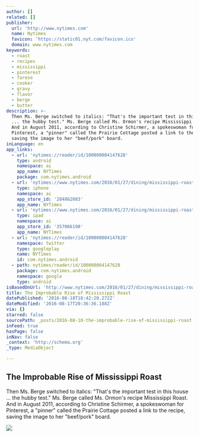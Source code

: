 ```yaml
---
author: []
related: []
publisher:
  url: 'http://www.nytimes.com'
  name: Nytimes
  favicon: 'https://static01.nyt.com/favicon.ico'
  domain: www.nytimes.com
keywords:
  - roast
  - recipes
  - mississippi
  - pinterest
  - farese
  - cooker
  - gravy
  - flavor
  - berge
  - butter
description: >-
  Then Ms. Berge switched to italics: "That's the important test in this house
  ... the hubby test." Ms. Berge called Ms. Ormon's recipe Mississippi Roast.
  And in August 2011, according to Christine Schirmer, a spokeswoman for
  Pinterest, a "pinner" called the Prairie Cottage posted a link to the recipe,
  saving the image to her "beef/pork" board.
inLanguage: en
app_links:
  - url: 'nytimes://reader/id/100000004147628'
    type: android
    namespace: ai
    app_name: NYTimes
    package: com.nytimes.android
  - url: 'nytimes://www.nytimes.com/2016/01/27/dining/mississippi-roast.html'
    type: iphone
    namespace: ai
    app_store_id: '284862083'
    app_name: NYTimes
  - url: 'nytimes://www.nytimes.com/2016/01/27/dining/mississippi-roast.html'
    type: ipad
    namespace: ai
    app_store_id: '357066198'
    app_name: NYTimes
  - url: 'nytimes://reader/id/100000004147628'
    namespace: twitter
    type: googleplay
    name: NYTimes
    id: com.nytimes.android
  - path: nytimes/reader/id/100000004147628
    package: com.nytimes.android
    namespace: google
    type: android
isBasedOnUrl: 'http://www.nytimes.com/2016/01/27/dining/mississippi-roast.html?_r=0'
title: The Improbable Rise of Mississippi Roast
datePublished: '2016-08-18T18:42:20.272Z'
dateModified: '2016-08-17T20:36:36.188Z'
via: {}
starred: false
sourcePath: _posts/2016-08-18-the-improbable-rise-of-mississippi-roast.md
inFeed: true
hasPage: false
inNav: false
_context: 'http://schema.org'
_type: MediaObject

---
```

<article style=""><h1>The Improbable Rise of Mississippi Roast</h1><p>Then Ms. Berge switched to italics: "That's the important test in this house ... the hubby test." Ms. Berge called Ms. Ormon's recipe Mississippi Roast. And in August 2011, according to Christine Schirmer, a spokeswoman for Pinterest, a "pinner" called the Prairie Cottage posted a link to the recipe, saving the image to her "beef/pork" board.</p><img src="https://static01.nyt.com/images/2016/01/27/dining/27ROAST1/27ROAST1-facebookJumbo.jpg" /></article>